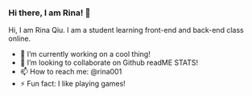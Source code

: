 ### Hi there, I am Rina! 👋 

Hi, I am Rina Qiu. I am a student learning front-end and back-end class online.

- 🔭 I’m currently working on a cool thing!
- 👯 I’m looking to collaborate on Github readME STATS!
- 📫 How to reach me: @rina001
- ⚡ Fun fact: I like playing games!







